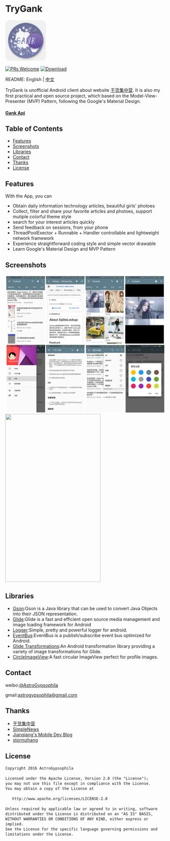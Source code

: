 # TryGank

<img src="./TryGankLib/Common/ResModule/src/main/res/mipmap-xxxhdpi/ic_launcher.png" width="128" height="128" />


[![PRs Welcome](https://img.shields.io/badge/PRs-welcome-brightgreen.svg)](https://github.com/AstroGypsophila/TryGank/pulls)
[![Download](https://img.shields.io/badge/download-fir.im-blue.svg)](http://fir.im/trygank)

README: English | [中文](https://github.com/AstroGypsophila/TryGank/blob/master/README-zh.md)

TryGank is unofficial Android client about website [干货集中营][gank]. It is also my first practical and open source project, which based on the Model-View-Presenter (MVP) Pattern, following the Google's Material Design.

#### [Gank Api](http://gank.io/api)

## Table of Contents
- [Features](#features)
- [Screenshots](#screenshots)
- [Libraries](#libraries)
- [Contact](#contact)
- [Thanks](#thanks)
- [License](#license)

## Features

With the App, you can

- Obtain daily information technology articles, beautiful girls' photoes
- Collect, filter and share your favorite articles and photoes,	
  support mutiple colorful theme style
- search for your interest articles quickly
- Send feedback on sessions, from your phone
- ThreadPoolExector + Runnable + Handler controllable and lightweight network framework
- Experience straightforward coding style and simple vector drawable
- Learn Google's Material Design and MVP Pattern

## Screenshots

<img src="./screenshots/screenshots.png"/>
<img src="./screenshots/run.gif" width="300" height="530" />

## Libraries

- [Gson](https://github.com/google/gson):Gson is a Java library that can be used to convert Java Objects into their JSON representation.
- [Glide](https://github.com/bumptech/glide):Glide is a fast and efficient open source media management and image loading framework for Android
- [Logger](https://github.com/orhanobut/logger):Simple, pretty and powerful logger for android.
- [EventBus](https://github.com/greenrobot/EventBus):EventBus is a publish/subscribe event bus optimized for Android.
- [Glide Transformations](https://github.com/wasabeef/glide-transformations):An Android transformation library providing a variety of image transformations for Glide.
- [CircleImageView](https://github.com/hdodenhof/CircleImageView):A fast circular ImageView perfect for profile images.


## Contact

weibo:[@AstroGypsophila](http://weibo.com/526345007) 

gmail:[astrogypsophila@gmail.com](mailto:astrogypsophila@gmail.com)


## Thanks

- [干货集中营][gank]
- [SimpleNews](https://github.com/liuling07/SimpleNews)
- [Jianqiang's Mobile Dev Blog](http://www.cnblogs.com/Jax/)
- [stormzhang](http://stormzhang.com/android/2016/03/13/gradle-config/)

## License

    Copyright 2016 AstroGypsophila

    Licensed under the Apache License, Version 2.0 (the "License");
    you may not use this file except in compliance with the License.
    You may obtain a copy of the License at

       http://www.apache.org/licenses/LICENSE-2.0

    Unless required by applicable law or agreed to in writing, software
    distributed under the License is distributed on an "AS IS" BASIS,
    WITHOUT WARRANTIES OR CONDITIONS OF ANY KIND, either express or implied.
    See the License for the specific language governing permissions and
    limitations under the License.



[gank]: http://gank.io/
